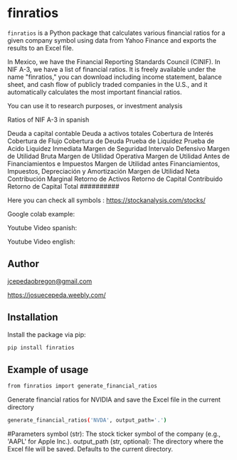 # finratios

`finratios` is a Python package that calculates various financial ratios for a 
given company symbol using data from Yahoo Finance and exports the results to an Excel file.

In Mexico, we have the Financial Reporting Standards Council (CINIF). In NIF A-3, 
we have a list of financial ratios. 
It is freely available under the name "finratios," you can download including
income statement, balance sheet, and cash flow of publicly traded companies in the U.S., 
and it automatically calculates the most important financial ratios.

You can use it to research purposes, or investment analysis

Ratios of NIF A-3 in spanish

Deuda a capital contable
Deuda a activos totales
Cobertura de Interés
Cobertura de Flujo
Cobertura de Deuda
Prueba de Liquidez
Prueba de Acido
Liquidez Inmediata
Margen de Seguridad
Intervalo Defensivo
Margen de Utilidad Bruta
Margen de Utilidad Operativa
Margen de Utilidad Antes de Financiamientos e Impuestos
Margen de Utilidad antes Financiamientos, Impuestos, Depreciación y Amortización
Margen de Utilidad Neta
Contribución Marginal
Retorno de Activos
Retorno de Capital Contribuido
Retorno de Capital Total
##########

Here you can check all symbols : https://stockanalysis.com/stocks/

Google colab example:

Youtube Video spanish:

Youtube Video english:

## Author

jcepedaobregon@gmail.com

https://josuecepeda.weebly.com/

## Installation

Install the package via pip:

```bash
pip install finratios

```

## Example of usage
```bash
from finratios import generate_financial_ratios
```
Generate financial ratios for NVIDIA and save the Excel file in the current directory
```bash
generate_financial_ratios('NVDA', output_path='.')
```
#Parameters
symbol (str): The stock ticker symbol of the company (e.g., 'AAPL' for Apple Inc.).
output_path (str, optional): The directory where the Excel file will be saved. Defaults to the current directory.
